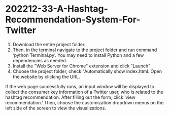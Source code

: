 # 202212-33-A-Hashtag-Recommendation-System-For-Twitter
1. Download the entire project folder. 
2. Then, in the terminal navigate to the project folder and run command ‘python Terminal.py’. You may need to install Python and a few dependencies as needed. 
3. Install the "Web Server for Chrome" extension and click "Launch" 
4. Choose the project folder, check "Automatically show index.html. Open the website by clicking the URL. 

If the web page successfully runs, an input window will be displayed to collect the consumer key information of a Twitter user, who is related to the hashtag recommendation. After filling out the form, click ‘view recommendation.’ Then, choose the customization dropdown menus on the left side of the screen to view the visualizations.  
